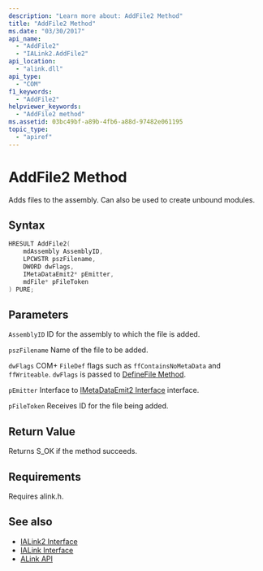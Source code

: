 ```yaml
---
description: "Learn more about: AddFile2 Method"
title: "AddFile2 Method"
ms.date: "03/30/2017"
api_name:
  - "AddFile2"
  - "IALink2.AddFile2"
api_location:
  - "alink.dll"
api_type:
  - "COM"
f1_keywords:
  - "AddFile2"
helpviewer_keywords:
  - "AddFile2 method"
ms.assetid: 03bc49bf-a89b-4fb6-a88d-97482e061195
topic_type:
  - "apiref"
---
```

# AddFile2 Method

Adds files to the assembly. Can also be used to create unbound modules.

## Syntax

```cpp
HRESULT AddFile2(
    mdAssembly AssemblyID,
    LPCWSTR pszFilename,
    DWORD dwFlags,
    IMetaDataEmit2* pEmitter,
    mdFile* pFileToken
) PURE;
```

## Parameters

 `AssemblyID`
 ID for the assembly to which the file is added.

 `pszFilename`
 Name of the file to be added.

 `dwFlags`
 COM+ `FileDef` flags such as `ffContainsNoMetaData` and `ffWriteable`. `dwFlags` is passed to [DefineFile Method](../../../core/unmanaged-apis/metadata/imetadataassemblyemit-definefile-method.md).

 `pEmitter`
 Interface to [IMetaDataEmit2 Interface](../../../core/unmanaged-apis/metadata/imetadataemit2-interface.md) interface.

 `pFileToken`
 Receives ID for the file being added.

## Return Value

 Returns S_OK if the method succeeds.

## Requirements

 Requires alink.h.

## See also

- [IALink2 Interface](ialink2-interface.md)
- [IALink Interface](ialink-interface.md)
- [ALink API](index.md)
